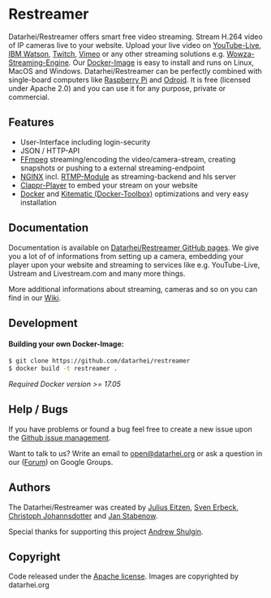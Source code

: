 # Restreamer

Datarhei/Restreamer offers smart free video streaming. Stream H.264 video of IP cameras live to your website. Upload your live video on [YouTube-Live](https://www.youtube.com/), [IBM Watson](https://video.ibm.com/), [Twitch](https://www.twitch.tv/), [Vimeo](https://livestream.com/) or any other streaming solutions e.g. [Wowza-Streaming-Engine](https://www.wowza.com/). Our [Docker-Image](https://hub.docker.com/search/?q=restreamer&page=1&isAutomated=0&isOfficial=0&starCount=0&pullCount=0) is easy to install and runs on Linux, MacOS and Windows. Datarhei/Restreamer can be perfectly combined with single-board computers like [Raspberry Pi](https://www.raspberrypi.org/) and [Odroid](http://www.hardkernel.com/main/main.php). It is free (licensed under Apache 2.0) and you can use it for any purpose, private or commercial.  

## Features

- User-Interface including login-security
- JSON / HTTP-API
- <a target= "_blank" href="http://ffmpeg.org/">FFmpeg</a> streaming/encoding the video/camera-stream, creating snapshots or pushing to a external streaming-endpoint
- <a target= "_blank" href="http://nginx.org/">NGINX</a> incl. <a target= "_blank" href="https://github.com/sergey-dryabzhinsky/nginx-rtmp-module">RTMP-Module</a> as streaming-backend and hls server
- <a target= "_blank" href="https://github.com/clappr/clappr">Clappr-Player</a> to embed your stream on your website
- <a target= "_blank" href="https://www.docker.com/">Docker</a> and <a target= "_blank" href="https://kitematic.com/">Kitematic (Docker-Toolbox)</a> optimizations and very easy installation

## Documentation

Documentation is available on [Datarhei/Restreamer GitHub pages](https://datarhei.github.io/restreamer/).
We give you a lot of of informations from setting up a camera, embedding your player upon your website and streaming to services like e.g. YouTube-Live, Ustream and Livestream.com and many more things. 

More additional informations about streaming, cameras and so on you can find in our [Wiki](https://datarhei.github.com/restreamer/wiki). 

## Development

#### Building your own Docker-Image:

```sh
$ git clone https://github.com/datarhei/restreamer
$ docker build -t restreamer .
```

*Required Docker version >= 17.05*

## Help / Bugs

If you have problems or found a bug feel free to create a new issue upon the <a target= "_blank" href="https://github.com/datarhei/restreamer/issues">Github issue management</a>.

Want to talk to us? Write an email to <a href="mailto:open@datarhei.org?subject=Datarhei/Restreamer">open@datarhei.org</a> or ask a question in our (<a target= "_blank" href="https://groups.google.com/forum/#!forum/datarhei">Forum</a>) on Google Groups.

## Authors

The Datarhei/Restreamer was created by [Julius Eitzen](https://github.com/jeitzen), [Sven Erbeck](https://github.com/svenerbeck), [Christoph Johannsdotter](https://github.com/christophjohannsdotter) and [Jan Stabenow](https://github.com/jstabenow).   

Special thanks for supporting this project [Andrew Shulgin](https://github.com/andrew-shulgin).

## Copyright

Code released under the [Apache license](LICENSE). Images are copyrighted by datarhei.org
